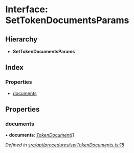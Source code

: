 # Interface: SetTokenDocumentsParams

## Hierarchy

* **SetTokenDocumentsParams**

## Index

### Properties

* [documents](api_procedures.settokendocumentsparams.md#documents)

## Properties

###  documents

• **documents**: *[TokenDocument](types.tokendocument.md)[]*

*Defined in [src/api/procedures/setTokenDocuments.ts:18](https://github.com/PolymathNetwork/polymesh-sdk/blob/7e9a732/src/api/procedures/setTokenDocuments.ts#L18)*
